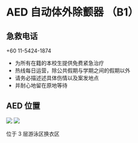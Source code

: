 # AED 自动体外除颤器 （B1）

## 急救电话

+60 11-5424-1874

- 为所有在籍的本校生提供免费紧急治疗
- 热线每日运营，除公共假期与学期之间的假期以外
- 请务必描述述具体伤情以及案发地点
- 并耐心地留在原地等待

## AED 位置

<div class="image-slide">
<img src="https://img.xmummap.com/AED%20%288%29.webp" />
<img src="https://img.xmummap.com/AED%20%289%29.webp" />
</div>

位于 3 层游泳区换衣区
